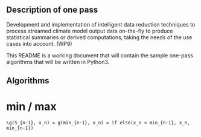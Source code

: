 ## Description of one pass

Development and implementation of intelligent data reduction techniques to process streamed climate model output data on-the-fly to produce statistical summaries or derived computations, taking the needs of the use cases into account. (WP9)

This README is a working document that will contain the sample one-pass algorithms that will be written in Python3. 

## Algorithms

# min / max 

    \g(S_{n-1}, x_n) = g(min_{n-1}, x_n) = if else(x_n < min_{n-1}, x_n, min_{n-1})
